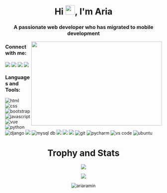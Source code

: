 
<h1 align="center">Hi <img src="https://media.giphy.com/media/hvRJCLFzcasrR4ia7z/giphy.gif" width="30" height="30"/>, I'm Aria</h1>
<h3 align="center">A passionate web developer who has migrated to mobile development</h3>

<!--
<p align="center"> 
  <img src="https://visitor-badge.glitch.me/badge?page_id=ariaramin" /> 
  <img src="https://img.shields.io/github/followers/ariaramin?label=Follow&style=social" />
</p>
-->

<!--
<p align="center">
Hi, I’m Aria Ramin, a passionate Full-Stack web developer from Iran.
I started programming with Python language in 2019. 
</p>
-->


<img align="right" src="https://github.com/abhisheknaiidu/abhisheknaiidu/raw/master/code.gif?raw=true" width="420" height="270" />
</hr>

<h3 align="left">Connect with me:</h3>
<p align="left">
<!-- <a href="https://www.figma.com/@ariaramin" target="blank"><img align="center" src="https://img.icons8.com/fluent/48/000000/figma.png"/></a> -->
<a href="https://facebook.com/aria.ramin.1" target="blank"><img align="center" src="https://img.icons8.com/fluent/48/000000/facebook-new.png"/></a>
<a href="https://instagram.com/aria._.ramin" target="blank"><img align="center" src="https://img.icons8.com/fluent/48/000000/instagram-new.png"/></a>
<a href="https://t.me/ariaramin7" target="blank"><img align="center" src="https://img.icons8.com/fluent/48/000000/telegram-app.png"/></a>
<a href="mailto:ariaramin24@gmail.com" target="blank"><img align="center" src="https://img.icons8.com/fluent/48/000000/gmail.png"/></a>
</p>

<h3 align="left">Languages and Tools:</h3>
<p align="left">
<img src="https://img.icons8.com/color/48/000000/html-5.png" alt="html" />
<img src="https://img.icons8.com/color/48/000000/css3.png" alt="css" />
<img src="https://img.icons8.com/color/48/000000/bootstrap.png" alt="bootstrap" />
<img src="https://img.icons8.com/color/48/000000/javascript.png" alt="javascript" />
<img src="https://img.icons8.com/color/48/000000/vue-js.png" alt="vue" />
<img src="https://img.icons8.com/color/48/000000/python.png" alt="python" />
<img src="https://img.icons8.com/material/48/0C4B33/django.png" alt="django" />
<img src="https://img.icons8.com/material-two-tone/48/000000/api-settings.png"/>
<img src="https://img.icons8.com/color/48/000000/mysql-logo.png" alt="mysql db" />
<img src="https://img.icons8.com/color/48/000000/java-coffee-cup-logo.png"/>
<img src="https://img.icons8.com/fluency/48/000000/android-os.png"/>
<img src="https://img.icons8.com/color/48/000000/android-studio--v3.png"/>
<img src="https://img.icons8.com/color/48/000000/git.png" alt="git" />
<img src="https://img.icons8.com/color/48/000000/pycharm.png" alt="pycharm"/>
<img src="https://img.icons8.com/color/48/000000/visual-studio-code-2019.png" alt="vs code"/>
<img src="https://img.icons8.com/color/48/000000/ubuntu--v1.png" alt="ubuntu"/>
</p>

<h1 align="center">Trophy and Stats</h1>

<p align="center"/> <img align="center" src="https://github-profile-trophy.vercel.app/?username=ariaramin&theme=monokai&column=7&row=1&margin-w=10&no-frame=true" /> </p>

<p align="center"><img align="center" src="https://github-readme-stats.vercel.app/api/top-langs/?username=ariaramin&layout=compact&theme=dark" /></p>

<p align="center"><img align="center" src="https://github-readme-streak-stats.herokuapp.com/?user=ariaramin&theme=dark" alt="ariaramin" /></p>


<!--
<h3 align="center">My Stats:</h3>
<p align="center" ><img src="https://github-readme-stats.vercel.app/api?username=ariaramin&theme=radical" /></p>
<h3 align="center">Top Languages:</h3>
<p align="center"><img src="https://github-readme-stats.vercel.app/api/top-langs?username=ariaramin&theme=radical&show_icons=true&locale=en&layout=compact" /></p>
-->
